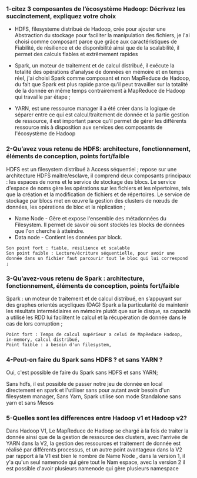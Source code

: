 
### 1-citez 3 composantes de l’écosystème Hadoop: Décrivez les succinctement, expliquez votre choix
* HDFS, filesysteme distribué de Hadoop, crée pour ajouter une Abstraction du stockage pour faciliter la manipulation des fichiers, je l'ai choisi comme composant parce que grâce aux caractéristiques de Fiabilité, de résilience et de disponibilité ainsi que de la scalabilité, il permet des calculs fiables et extrêmement rapides

* Spark, un moteur de traitement et de calcul distribué, il exécute la totalité des opérations d'analyse de données en mémoire et en temps réel, j'ai choisi Spark comme composant et non MapReduce de Hadoop, du fait que Spark est plus rapide parce qu’il peut travailler sur la totalité de la donnée en même temps contrairement à MapReduce de Hadoop qui travaille par étape ;

* YARN, est une ressource manager il a été créer dans la logique de séparer entre ce qui est calcul/traitement de donnée et la partie gestion de ressource, il est important parce qu’il permet de gérer les différents ressource mis à disposition aux services des composants de l'écosystème de Hadoop

### 2-Qu’avez vous retenu de HDFS: architecture, fonctionnement, éléments de conception, points fort/faible

HDFS est un filesystem distribué à Access séquentiel ; repose sur une architecture HDFS maître/esclave, il comprend deux composants principaux : les espaces de noms et le service de stockage des blocs. Le service d'espace de noms gère les opérations sur les fichiers et les répertoires, tels que la création et la modification de fichiers et de répertoires. Le service de stockage par blocs met en œuvre la gestion des clusters de nœuds de données, les opérations de bloc et la réplication ;
* Name Node - Gère et expose l'ensemble des métadonnées du Filesystem. Il permet de savoir où sont stockés les blocks de données que l'on cherche à atteindre. 
* Data node - Contient les données par block.
```
Son point fort : fiable, résilience et scalable 
Son point faible : Lecture/écriture séquentielle, pour avoir une donnée dans un fichier faut parcourir tout le bloc qui lui correspond ;
```
### 3-Qu’avez-vous retenu de Spark : architecture, fonctionnement, éléments de conception, points fort/faible

Spark :  un moteur de traitement et de calcul distribué, en s’appuyant sur des graphes orientés acycliques (DAG) Spark a la particularité de maintenir les résultats intermédiaires en mémoire plutôt que sur le disque, sa capacité a utilisé les RDD lui facilitent le calcul et la récupération de donnée dans le cas de lors corruption ;
```
Point fort : Temps de calcul supérieur a celui de MapReduce Hadoop, in-memory, calcul distribué,
Point faible : a besoin d'un filesystem,
```

### 4-Peut-on faire du Spark sans HDFS ? et sans YARN ?

Oui, c'est possible de faire du Spark sans HDFS et sans YARN;

Sans hdfs, il est possible de passer notre jeu de donnée en local directement en spark et l'utiliser sans pour autant avoir besoin d'un filesystem manager,
Sans Yarn, Spark utilise son mode Standalone sans yarn et sans Mesos

### 5-Quelles sont les differences entre Hadoop v1 et Hadoop v2?


Dans Hadoop V1, Le MapReduce de Hadoop se chargé à la fois de traiter la donnée ainsi que de la gestion de ressource des clusters, avec l'arrivée de YARN dans la V2, la gestion des ressources et traitement de donnée est réalisé par différents processus, et un autre point avantageux dans la V2 par rapport à la V1 est bien le nombre de Name Node , dans la version 1, il y'a qu'un seul namenode qui gère tout le Nam espace, avec la version 2 il est possible d'avoir plusieurs namenode qui gère plusieurs namespace


